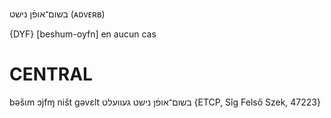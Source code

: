 בשום־אופֿן נישט
(ᴀᴅᴠᴇʀʙ)

{DYF}
[beshum-oyfn] en aucun cas

CENTRAL
========

bəšɩm ɔjfɱ ništ gəvɛlt בשום־אופֿן נישט געוועלט {ETCP, Sîg Felső Szek, 47223}